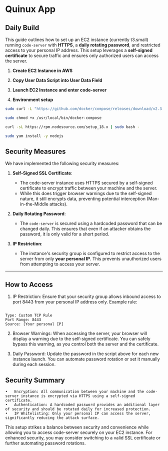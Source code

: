 # Quinux App

## Daily Build

This guide outlines how to set up an EC2 instance (currently t3.small) running `code-server` with **HTTPS**, a **daily rotating password**, and restricted access to your personal IP address. This setup leverages a **self-signed certificate** to secure traffic and ensures only authorized users can access the server.

1. **Create EC2 Instance in AWS**

2. **Copy User Data Script into User Data Field** 

3. **Launch EC2 Instance and enter code-server**

4. **Environment setup**


```bash
sudo curl -L "https://github.com/docker/compose/releases/download/v2.3.3/docker-compose-$(uname -s)-$(uname -m)" -o /usr/local/bin/docker-compose

sudo chmod +x /usr/local/bin/docker-compose

```

```bash
curl -sL https://rpm.nodesource.com/setup_18.x | sudo bash -

sudo yum install -y nodejs

```

## Security Measures

We have implemented the following security measures:

1. **Self-Signed SSL Certificate**:
   - The code-server instance uses HTTPS secured by a self-signed certificate to encrypt traffic between your machine and the server.
   - While this does trigger browser warnings due to the self-signed nature, it still encrypts data, preventing potential interception (Man-in-the-Middle attacks).

2. **Daily Rotating Password**:
   - The `code-server` is secured using a hardcoded password that can be changed daily. This ensures that even if an attacker obtains the password, it is only valid for a short period.

3. **IP Restriction**:
   - The instance's security group is configured to restrict access to the server from only **your personal IP**. This prevents unauthorized users from attempting to access your server.

---

## How to Access

1.	IP Restriction: Ensure that your security group allows inbound access to port 8443 from your personal IP address only.
Example rule:

```

Type: Custom TCP Rule
Port Range: 8443
Source: [Your personal IP]

```

2. Browser Warnings: When accessing the server, your browser will display a warning due to the self-signed certificate. You can safely bypass this warning, as you control both the server and the certificate.

3.	Daily Password: Update the password in the script above for each new instance launch. You can automate password rotation or set it manually during each session.

## Security Summary

	•	Encryption: All communication between your machine and the code-server instance is encrypted via HTTPS using a self-signed certificate.
	•	Authentication: A hardcoded password provides an additional layer of security and should be rotated daily for increased protection.
	•	IP Whitelisting: Only your personal IP can access the server, significantly reducing the attack surface.


This setup strikes a balance between security and convenience while allowing you to access code-server securely on your EC2 instance. For enhanced security, you may consider switching to a valid SSL certificate or further automating password rotations.
